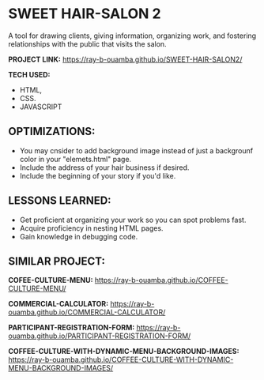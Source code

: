 # SWEET HAIR-SALON 2

A tool for drawing clients, giving information, organizing work, and fostering relationships with the public that visits the salon.

**PROJECT LINK:**  https://ray-b-ouamba.github.io/SWEET-HAIR-SALON2/

**TECH USED:** 
* HTML,
* CSS.
* JAVASCRIPT


## OPTIMIZATIONS:

* You may cnsider to add background image instead of just a backgrounf color in your "elemets.html" page.
* Include the address of your hair business if desired.
* Include the beginning of your story if you'd like.
  

## LESSONS LEARNED:

* Get proficient at organizing your work so you can spot problems fast.
* Acquire proficiency in nesting HTML pages.
* Gain knowledge in debugging code.

## SIMILAR PROJECT:

**COFEE-CULTURE-MENU:** https://ray-b-ouamba.github.io/COFFEE-CULTURE-MENU/

**COMMERCIAL-CALCULATOR:** https://ray-b-ouamba.github.io/COMMERCIAL-CALCULATOR/

**PARTICIPANT-REGISTRATION-FORM:** https://ray-b-ouamba.github.io/PARTICIPANT-REGISTRATION-FORM/

**COFFEE-CULTURE-WITH-DYNAMIC-MENU-BACKGROUND-IMAGES:** https://ray-b-ouamba.github.io/COFFEE-CULTURE-WITH-DYNAMIC-MENU-BACKGROUND-IMAGES/



